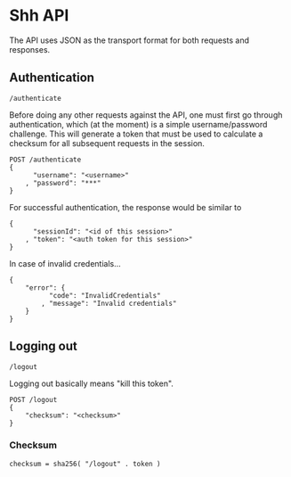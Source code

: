 Shh API
=======

The API uses JSON as the transport format for both requests and responses.


Authentication
--------------

`/authenticate`

Before doing any other requests against the API, one must first go through authentication, 
which (at the moment) is a simple username/password challenge. This will generate a token that must
be used to calculate a checksum for all subsequent requests in the session.

```
POST /authenticate
{
	  "username": "<username>"
	, "password": "***"
}
```

For successful authentication, the response would be similar to

```
{
	  "sessionId": "<id of this session>"
	, "token": "<auth token for this session>"
}
```

In case of invalid credentials...

```
{
	"error": {
		  "code": "InvalidCredentials"
		, "message": "Invalid credentials"
	}
}
```


Logging out
-----------

`/logout`

Logging out basically means "kill this token".

```
POST /logout
{
	"checksum": "<checksum>" 
}
```

### Checksum

```
checksum = sha256( "/logout" . token )
```